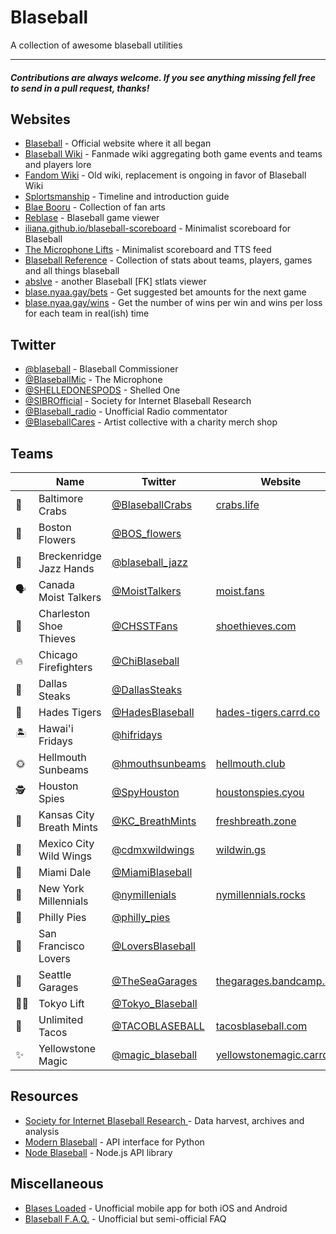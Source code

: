 # Blaseball

A collection of awesome blaseball utilities

---

#### _Contributions are always welcome. If you see anything missing fell free to send in a pull request, thanks!_

## Websites

- [Blaseball](https://www.blaseball.com/) - Official website where it all began
- [Blaseball Wiki](https://www.blaseball.wiki) - Fanmade wiki aggregating both game events and teams and players lore
- [Fandom Wiki](http://blaseball.fandom.com) - Old wiki, replacement is ongoing in favor of Blaseball Wiki
- [Splortsmanship](https://www.splortsmanship.cool/index.html) - Timeline and introduction guide
- [Blae Booru](https://blase.booru.org/) - Collection of fan arts
- [Reblase](https://reblase.sibr.dev/) - Blaseball game viewer
- [iliana.github.io/blaseball-scoreboard](https://iliana.github.io/blaseball-scoreboard/) - Minimalist scoreboard for Blaseball
- [The Microphone Lifts](https://the-microphone-lifts.github.io/) - Minimalist scoreboard and TTS feed
- [Blaseball Reference](https://blaseball-reference.com/) - Collection of stats about teams, players, games and all things blaseball
- [abslve](https://slavfox.space/abslve/) - another Blaseball [FK] stlats viewer
- [blase.nyaa.gay/bets](https://blase.nyaa.gay/bets/) - Get suggested bet amounts for the next game 
- [blase.nyaa.gay/wins](https://blase.nyaa.gay/wins/) - Get the number of wins per win and wins per loss for each team in real(ish) time 

## Twitter

- [@blaseball](https://twitter.com/blaseball) - Blaseball Commissioner
- [@BlaseballMic](https://twitter.com/BlaseballMic) - The Microphone
- [@SHELLEDONESPODS](https://twitter.com/SHELLEDONESPODS) - Shelled One
- [@SIBROfficial](https://twitter.com/SIBROfficial) - Society for Internet Blaseball Research
- [@Blaseball_radio](https://twitter.com/Blaseball_radio) - Unofficial Radio commentator
- [@BlaseballCares](https://twitter.com/BlaseballCares) - Artist collective with a charity merch shop

## Teams

|        | Name                     | Twitter                                                 | Website                                                         |
|--------|--------------------------|---------------------------------------------------------|-----------------------------------------------------------------|
| 🦀     | Baltimore Crabs          | [@BlaseballCrabs](https://twitter.com/BlaseballCrabs)   | [crabs.life](https://crabs.life/)                               |
| 🌹     | Boston Flowers           | [@BOS_flowers](https://twitter.com/BOS_flowers)         |                                                                 |
| 👐     | Breckenridge Jazz Hands  | [@blaseball_jazz](https://twitter.com/blaseball_jazz)   |                                                                 |
| 🗣     | Canada Moist Talkers     | [@MoistTalkers](https://twitter.com/MoistTalkers)       | [moist.fans](https://moist.fans/)                               |
| 👟     | Charleston Shoe Thieves  | [@CHSSTFans](https://twitter.com/CHSSTFans)             | [shoethieves.com](https://shoethieves.com/)                     |
| 🔥     | Chicago Firefighters     | [@ChiBlaseball](https://twitter.com/ChiBlaseball)       |                                                                 |
| 🥩     | Dallas Steaks            | [@DallasSteaks](https://twitter.com/DallasSteaks)       |                                                                 |
| 🐅     | Hades Tigers             | [@HadesBlaseball](https://twitter.com/HadesBlaseball)   | [hades-tigers.carrd.co](https://hades-tigers.carrd.co/)         |
| 🏝     | Hawai'i Fridays          | [@hifridays](https://twitter.com/hifridays)             |                                                                 |
| 🌞     | Hellmouth Sunbeams       | [@hmouthsunbeams](https://twitter.com/hmouthsunbeams)   | [hellmouth.club](https://hellmouth.club/)                       |
| 🕵     | Houston Spies            | [@SpyHouston](https://twitter.com/SpyHouston)           | [houstonspies.cyou](https://houstonspies.cyou/)                 |
| 🍬     | Kansas City Breath Mints | [@KC_BreathMints](https://twitter.com/KC_BreathMints)   | [freshbreath.zone](http://freshbreath.zone/)                    |
| 🍗     | Mexico City Wild Wings   | [@cdmxwildwings](https://twitter.com/cdmxwildwings)     | [wildwin.gs](http://wildwin.gs/)                                |
| 🚤     | Miami Dale               | [@MiamiBlaseball](https://twitter.com/MiamiBlaseball)   |                                                                 |
| 📱     | New York Millennials     | [@nymillenials](https://twitter.com/nymillenials)       | [nymillennials.rocks](https://www.nymillennials.rocks/)         |
| 🥧     | Philly Pies              | [@philly_pies](https://twitter.com/philly_pies)         |                                                                 |
| 💋     | San Francisco Lovers     | [@LoversBlaseball](https://twitter.com/LoversBlaseball) |                                                                 |
| 🎸     | Seattle Garages          | [@TheSeaGarages](https://twitter.com/TheSeaGarages)     | [thegarages.bandcamp.com](https://thegarages.bandcamp.com/)     |
| 🏋️‍♀️     | Tokyo Lift               | [@Tokyo_Blaseball](https://twitter.com/Tokyo_Blaseball) |                                                                 |
| 🌮     | Unlimited Tacos          | [@TACOBLASEBALL](https://twitter.com/TACOBLASEBALL)     | [tacosblaseball.com](https://tacosblaseball.com/)               |
| ✨     | Yellowstone Magic        | [@magic_blaseball](https://twitter.com/magic_blaseball) | [yellowstonemagic.carrd.co](https://yellowstonemagic.carrd.co/) |

## Resources

- [Society for Internet Blaseball Research
](https://github.com/Society-for-Internet-Blaseball-Research) - Data harvest, archives and analysis
- [Modern Blaseball](https://github.com/helloimowen/modern-blaseball) - API interface for Python
- [Node Blaseball](https://github.com/TheHanna/node-blaseball) - Node.js API library


## Miscellaneous

- [Blases Loaded](https://github.com/RangerRick/blobile) - Unofficial mobile app for both iOS and Android
- [Blaseball F.A.Q.](https://docs.google.com/document/d/1hmTbrINnfRoM62KoJNKk6lLxbAMRr3auTNQneNbOCoQ/edit) - Unofficial but semi-official FAQ
